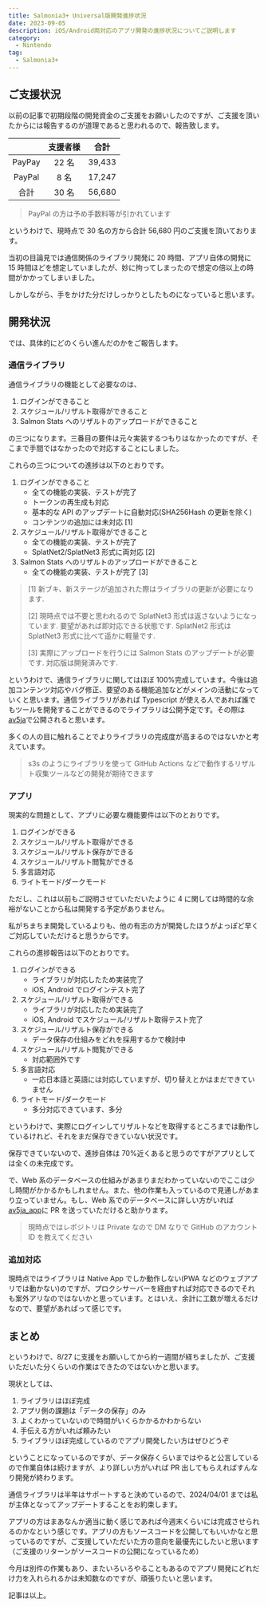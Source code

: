 ```yaml
---
title: Salmonia3+ Universal版開発進捗状況
date: 2023-09-05
description: iOS/Android両対応のアプリ開発の進捗状況についてご説明します
category:
  - Nintendo
tag:
  - Salmonia3+
---
```


## ご支援状況

以前の記事で初期段階の開発資金のご支援をお願いしたのですが、ご支援を頂いたからには報告するのが道理であると思われるので、報告致します。

|        | 支援者様 |  合計  |
| :----: | :------: | :----: |
| PayPay |  22 名   | 39,433 |
| PayPal |   8 名   | 17,247 |
|  合計  |  30 名   | 56,680 |

> PayPal の方は予め手数料等が引かれています

というわけで、現時点で 30 名の方から合計 56,680 円のご支援を頂いております。

当初の目論見では通信関係のライブラリ開発に 20 時間、アプリ自体の開発に 15 時間ほどを想定していましたが、妙に拘ってしまったので想定の倍以上の時間がかかってしまいました。

しかしながら、手をかけた分だけしっかりとしたものになっていると思います。

## 開発状況

では、具体的にどのくらい進んだのかをご報告します。

### 通信ライブラリ

通信ライブラリの機能として必要なのは、

1. ログインができること
2. スケジュール/リザルト取得ができること
3. Salmon Stats へのリザルトのアップロードができること

の三つになります。三番目の要件は元々実装するつもりはなかったのですが、そこまで手間ではなかったので対応することにしました。

これらの三つについての進捗は以下のとおりです。

1. ログインができること
   - 全ての機能の実装、テストが完了
   - トークンの再生成も対応
   - 基本的な API のアップデートに自動対応(SHA256Hash の更新を除く)
   - コンテンツの追加には未対応 [1]
2. スケジュール/リザルト取得ができること
   - 全ての機能の実装、テストが完了
   - SplatNet2/SplatNet3 形式に両対応 [2]
3. Salmon Stats へのリザルトのアップロードができること
   - 全ての機能の実装、テストが完了 [3]

> [1] 新ブキ、新ステージが追加された際はライブラリの更新が必要になります.
>
> [2] 現時点では不要と思われるので SplatNet3 形式は返さないようになっています. 要望があれば即対応できる状態です. SplatNet2 形式は SplatNet3 形式に比べて遥かに軽量です.
>
> [3] 実際にアップロードを行うには Salmon Stats のアップデートが必要です. 対応版は開発済みです.

というわけで、通信ライブラリに関してはほぼ 100%完成しています。今後は追加コンテンツ対応やバグ修正、要望のある機能追加などがメインの活動になっていくと思います。通信ライブラリがあれば Typescript が使える人であれば誰でもツールを開発することができるのでライブラリは公開予定です。その際は[av5ja](https://github.com/salmonstats3/av5ja/pkgs/npm/av5ja)で公開されると思います。

多くの人の目に触れることでよりライブラリの完成度が高まるのではないかと考えています。

> s3s のようにライブラリを使って GitHub Actions などで動作するリザルト収集ツールなどの開発が期待できます

### アプリ

現実的な問題として、アプリに必要な機能要件は以下のとおりです。

1. ログインができる
2. スケジュール/リザルト取得ができる
3. スケジュール/リザルト保存ができる
4. スケジュール/リザルト閲覧ができる
5. 多言語対応
6. ライトモード/ダークモード

ただし、これは以前もご説明させていただいたように 4 に関しては時間的な余裕がないことから私は開発する予定がありません。

私がちまちま開発しているよりも、他の有志の方が開発したほうがよっぽど早くご対応していただけると思うからです。

これらの進捗報告は以下のとおりです。

1. ログインができる
   - ライブラリが対応したため実装完了
   - iOS, Android でログインテスト完了
2. スケジュール/リザルト取得ができる
   - ライブラリが対応したため実装完了
   - iOS, Android でスケジュール/リザルト取得テスト完了
3. スケジュール/リザルト保存ができる
   - データ保存の仕組みをどれを採用するかで検討中
4. スケジュール/リザルト閲覧ができる
   - 対応範囲外です
5. 多言語対応
   - 一応日本語と英語には対応していますが、切り替えとかはまだできていません
6. ライトモード/ダークモード
   - 多分対応できています、多分

というわけで、実際にログインしてリザルトなどを取得するところまでは動作しているけれど、それをまだ保存できていない状況です。

保存できていないので、進捗自体は 70%近くあると思うのですがアプリとしては全くの未完成です。

で、Web 系のデータベースの仕組みがあまりまだわかっていないのでここは少し時間がかかるかもしれません。また、他の作業も入っているので見通しがあまり立っていません。もし、Web 系でのデータベースに詳しい方がいれば[av5ja_app](https://github.com/salmonstats3/av5ja_app)に PR を送っていただけると助かります。

> 現時点ではレポジトリは Private なので DM なりで GitHub のアカウント ID を教えてください

### 追加対応

現時点ではライブラリは Native App でしか動作しない(PWA などのウェブアプリでは動かない)のですが、プロクシサーバーを経由すれば対応できるのでそれも案外アリなのではないかと思っています。とはいえ、余計に工数が増えるだけなので、要望があればって感じです。

## まとめ

というわけで、8/27 に支援をお願いしてから約一週間が経ちましたが、ご支援いただいた分くらいの作業はできたのではないかと思います。

現状としては、

1. ライブラリはほぼ完成
2. アプリ側の課題は「データの保存」のみ
3. よくわかっていないので時間がいくらかかるかわからない
4. 手伝える方がいれば頼みたい
5. ライブラリほぼ完成しているのでアプリ開発したい方はぜひどうぞ

ということになっているのですが、データ保存くらいまではやると公言しているので作業自体は続けますが、より詳しい方がいれば PR 出してもらえればすんなり開発が終わります。

通信ライブラリは半年はサポートすると決めているので、2024/04/01 までは私が主体となってアップデートすることをお約束します。

アプリの方はまあなんか適当に動く感じであれば今週末くらいには完成させられるのかなという感じです。アプリの方もソースコードを公開してもいいかなと思っているのですが、ご支援していただいた方の意向を最優先にしたいと思います（ご支援のリターンがソースコードの公開になっているため）

今月は別件の作業もあり、またいろいろやることもあるのでアプリ開発にどれだけ力を入れられるかは未知数なのですが、頑張りたいと思います。

記事は以上。
